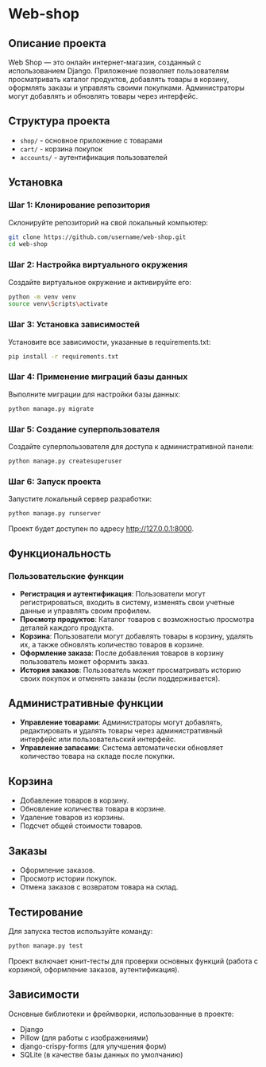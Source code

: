 # Web-shop
## Описание проекта

Web Shop — это онлайн интернет-магазин, созданный с использованием Django. Приложение позволяет пользователям просматривать каталог продуктов, добавлять товары в корзину, оформлять заказы и управлять своими покупками. Администраторы могут добавлять и обновлять товары через интерфейс.

## Структура проекта

- `shop/` - основное приложение с товарами
- `cart/` - корзина покупок
- `accounts/` - аутентификация пользователей

## Установка

### Шаг 1: Клонирование репозитория

Склонируйте репозиторий на свой локальный компьютер:

```bash
git clone https://github.com/username/web-shop.git
cd web-shop
```
### Шаг 2: Настройка виртуального окружения
Создайте виртуальное окружение и активируйте его:

```bash
python -m venv venv
source venv\Scripts\activate
```
### Шаг 3: Установка зависимостей
Установите все зависимости, указанные в requirements.txt:

```bash
pip install -r requirements.txt
```
### Шаг 4: Применение миграций базы данных
Выполните миграции для настройки базы данных:

```bash
python manage.py migrate
```

### Шаг 5: Создание суперпользователя
Создайте суперпользователя для доступа к административной панели:

```bash
python manage.py createsuperuser
```

### Шаг 6: Запуск проекта
Запустите локальный сервер разработки:

```bash
python manage.py runserver
```
Проект будет доступен по адресу http://127.0.0.1:8000.

## Функциональность
### Пользовательские функции
- **Регистрация и аутентификация**: Пользователи могут регистрироваться, входить в систему, изменять свои учетные данные и управлять своим профилем.
- **Просмотр продуктов**: Каталог товаров с возможностью просмотра деталей каждого продукта.
- **Корзина**: Пользователи могут добавлять товары в корзину, удалять их, а также обновлять количество товаров в корзине.
- **Оформление заказа**: После добавления товаров в корзину пользователь может оформить заказ.
- **История заказов**: Пользователь может просматривать историю своих покупок и отменять заказы (если поддерживается).

## Административные функции

- **Управление товарами**: Администраторы могут добавлять, редактировать и удалять товары через административный интерфейс или пользовательский интерфейс.
- **Управление запасами**: Система автоматически обновляет количество товара на складе после покупки.

## Корзина

- Добавление товаров в корзину.
- Обновление количества товара в корзине.
- Удаление товаров из корзины.
- Подсчет общей стоимости товаров.

## Заказы
- Оформление заказов.
- Просмотр истории покупок.
- Отмена заказов с возвратом товара на склад.

## Тестирование
Для запуска тестов используйте команду:

```bash
python manage.py test
```
Проект включает юнит-тесты для проверки основных функций (работа с корзиной, оформление заказов, аутентификация).

## Зависимости
Основные библиотеки и фреймворки, использованные в проекте:

- Django
- Pillow (для работы с изображениями)
- django-crispy-forms (для улучшения форм)
- SQLite (в качестве базы данных по умолчанию)
